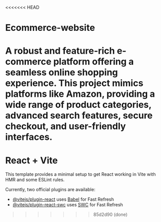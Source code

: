 <<<<<<< HEAD
# Ecommerce-website
A robust and feature-rich e-commerce platform offering a seamless online shopping experience. This project mimics platforms like Amazon, providing a wide range of product categories, advanced search features, secure checkout, and user-friendly interfaces. 
=======
# React + Vite

This template provides a minimal setup to get React working in Vite with HMR and some ESLint rules.

Currently, two official plugins are available:

- [@vitejs/plugin-react](https://github.com/vitejs/vite-plugin-react/blob/main/packages/plugin-react/README.md) uses [Babel](https://babeljs.io/) for Fast Refresh
- [@vitejs/plugin-react-swc](https://github.com/vitejs/vite-plugin-react-swc) uses [SWC](https://swc.rs/) for Fast Refresh
>>>>>>> 85d2d90 (done)
